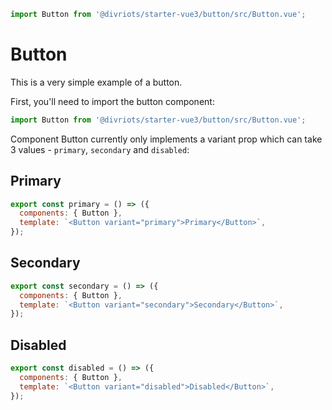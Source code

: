 ```js script
import Button from '@divriots/starter-vue3/button/src/Button.vue';
```

# Button

This is a very simple example of a button.

First, you'll need to import the button component:

```ts
import Button from '@divriots/starter-vue3/button/src/Button.vue';
```

Component Button currently only implements a variant prop which can take 3 values - `primary`, `secondary` and `disabled`:

## Primary

```js preview-story
export const primary = () => ({
  components: { Button },
  template: `<Button variant="primary">Primary</Button>`,
});
```

## Secondary

```js preview-story
export const secondary = () => ({
  components: { Button },
  template: `<Button variant="secondary">Secondary</Button>`,
});
```

## Disabled

```js preview-story
export const disabled = () => ({
  components: { Button },
  template: `<Button variant="disabled">Disabled</Button>`,
});
```
